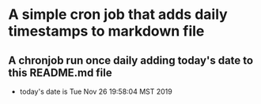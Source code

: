 A simple cron job that adds daily timestamps to markdown file
============================================================
## A chronjob run once daily adding today's date to this README.md file
* today's date is Tue Nov 26 19:58:04 MST 2019

